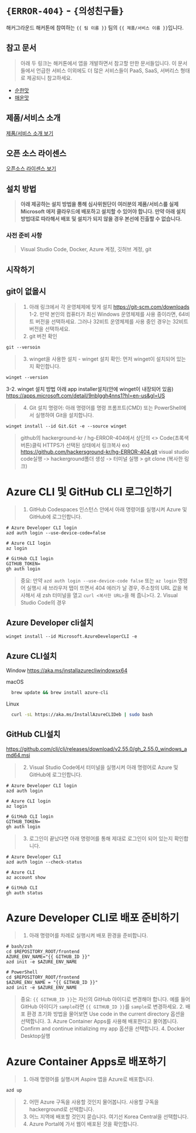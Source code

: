 # `{ERROR-404}` - `{의성친구들}`

해커그라운드 해커톤에 참여하는 `{{ 팀 이름 }}` 팀의 `{{ 제품/서비스 이름 }}`입니다.

## 참고 문서

> 아래 두 링크는 해커톤에서 앱을 개발하면서 참고할 만한 문서들입니다. 이 문서들에서 언급한 서비스 이외에도 더 많은 서비스들이 PaaS, SaaS, 서버리스 형태로 제공되니 참고하세요.

- [순한맛](./REFERENCES_BASIC.md)
- [매운맛](./REFERENCES_ADVANCED.md)

## 제품/서비스 소개

<!-- 아래 링크는 지우지 마세요 -->
[제품/서비스 소개 보기](TOPIC.md)
<!-- 위 링크는 지우지 마세요 -->

## 오픈 소스 라이센스

<!-- 아래 링크는 지우지 마세요 -->
[오픈소스 라이센스 보기](./LICENSE)
<!-- 위 링크는 지우지 마세요 -->

## 설치 방법

> **아래 제공하는 설치 방법을 통해 심사위원단이 여러분의 제품/서비스를 실제 Microsoft 애저 클라우드에 배포하고 설치할 수 있어야 합니다. 만약 아래 설치 방법대로 따라해서 배포 및 설치가 되지 않을 경우 본선에 진출할 수 없습니다.**

### 사전 준비 사항

> Visual Studio Code, Docker, Azure 계정, 깃허브 계정, git

## 시작하기
git이 없을시
-----------
>1. 아래 링크에서 각 운영체제에 맞게 설치
https://git-scm.com/downloads
>1-2. 만약 본인의 컴퓨터가 최신 Windows 운영체제를 사용 중이라면, 64비트 버전을 선택하세요. 그러나 32비트 운영체제를 사용 중인 경우는 32비트 버전을 선택하세요.
>2. git 버전 확인
```
git --versoin
```
>3.  winget을 사용한 설치
      - winget 설치 확인: 먼저 winget이 설치되어 있는지 확인합니다.
 ```
 winget --version
 ```
3-2. winget 설치 방법
아래 app installer설치(안에 winget이 내장되어 있음)
https://apps.microsoft.com/detail/9nblggh4nns1?hl=en-us&gl=US

>4. Git 설치 명령어: 아래 명령어를 명령 프롬프트(CMD) 또는 PowerShell에서 실행하여 Git을 설치합니다.
```
winget install --id Git.Git -e --source winget
```

> github의 hackerground-kr / hg-ERROR-404에서 상단의 <> Code(초록색 버튼)클릭
HTTPS가 선택된 상태에서 링크복사 ex) https://github.com/hackersground-kr/hg-ERROR-404.git
visual studio code실행 -> hackerground폴더 생성 -> 터미널 실행 > git clone (복사한 링크)

Azure CLI 및 GitHub CLI 로그인하기
==================================
>1. GitHub Codespaces 인스턴스 안에서 아래 명령어를 실행시켜 Azure 및 GitHub에 로그인합니다.
```
# Azure Developer CLI login
azd auth login --use-device-code=false

# Azure CLI login
az login

# GitHub CLI login
GITHUB_TOKEN=
gh auth login
```
>중요: 만약 ```azd auth login --use-device-code false``` 또는 ```az login``` 명령어 실행시 새 브라우저 탭이 뜨면서 404 에러가 날 경우, 주소창의 URL 값을 복사해서 새 zsh 터미널을 열고 ```curl <복사한 URL>```을 해 줍니>다.
>2. Visual Studio Code의 경우

Azure Developer cli설치
----------------------
```
winget install --id Microsoft.AzureDeveloperCLI -e
```

Azure CLI설치
-------------
Window
  https://aka.ms/installazurecliwindowsx64
  
macOS
  ```bash
    brew update && brew install azure-cli
  ```
Linux
```bash
  curl -sL https://aka.ms/InstallAzureCLIDeb | sudo bash
```

GitHub CLI설치
-------------
https://github.com/cli/cli/releases/download/v2.55.0/gh_2.55.0_windows_amd64.msi

>2. Visual Studio Code에서 터미널을 실행시켜 아래 명령어로 Azure 및 GitHub에 로그인합니다.
```
# Azure Developer CLI login
azd auth login

# Azure CLI login
az login

# GitHub CLI login
GITHUB_TOKEN=
gh auth login
```

>3. 로그인이 끝났다면 아래 명령어를 통해 제대로 로그인이 되어 있는지 확인합니다.
```
# Azure Developer CLI
azd auth login --check-status

# Azure CLI
az account show

# GitHub CLI
gh auth status
```

Azure Developer CLI로 배포 준비하기
===================================
>1. 아래 명령어를 차례로 실행시켜 배포 환경을 준비합니다.
```
# bash/zsh
cd $REPOSITORY_ROOT/frontend
AZURE_ENV_NAME="{{ GITHUB_ID }}"
azd init -e $AZURE_ENV_NAME

# PowerShell
cd $REPOSITORY_ROOT/frontend
$AZURE_ENV_NAME = "{{ GITHUB_ID }}"
azd init -e $AZURE_ENV_NAME
```

>중요: ```{{ GITHUB_ID }}```는 자신의 GitHub 아이디로 변경해야 합니다. 예를 들어 GitHub 아이디가 ```sample```라면 ```{{ GITHUB_ID }}```를 ```sample```로 변경하세요.
>2. 배포 환경 초기화 방법을 물어보면 Use code in the current directory 옵션을 선택합니다.
>3. Azure Container Apps를 사용해 배포한다고 물어봅니다. Confirm and continue initializing my app 옵션을 선택합니다.
>4. Docker Desktop실행

Azure Container Apps로 배포하기
===============================
>1. 아래 명령어를 실행시켜 Aspire 앱을 Azure로 배포합니다.
```
azd up
```
>2. 어떤 Azure 구독을 사용할 것인지 물어봅니다. 사용할 구독을 hackerground로 선택합니다.
>3. 어느 지역에 배포할 것인지 묻습니다. 여기선 Korea Central을 선택합니다.
>4. Azure Portal에 가서 웹이 배포된 것을 확인합니다.





